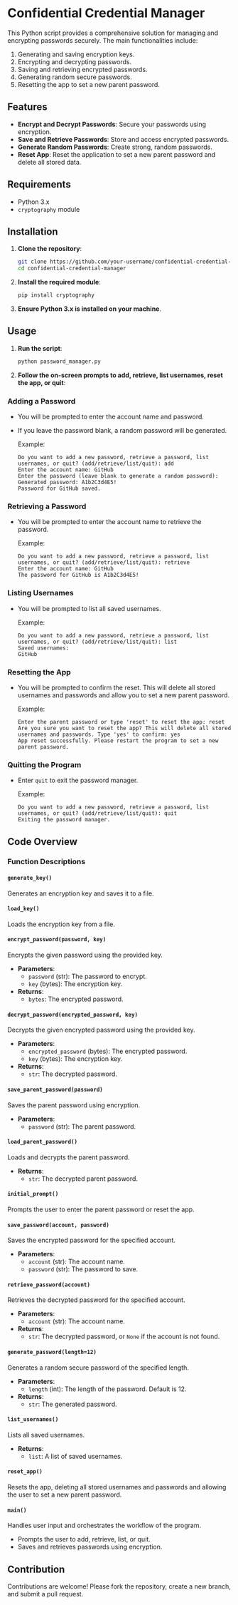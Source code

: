 # Confidential Credential Manager

This Python script provides a comprehensive solution for managing and encrypting passwords securely. The main functionalities include:

1. Generating and saving encryption keys.
2. Encrypting and decrypting passwords.
3. Saving and retrieving encrypted passwords.
4. Generating random secure passwords.
5. Resetting the app to set a new parent password.

## Features

- **Encrypt and Decrypt Passwords**: Secure your passwords using encryption.
- **Save and Retrieve Passwords**: Store and access encrypted passwords.
- **Generate Random Passwords**: Create strong, random passwords.
- **Reset App**: Reset the application to set a new parent password and delete all stored data.

## Requirements

- Python 3.x
- `cryptography` module

## Installation

1. **Clone the repository**:

    ```bash
    git clone https://github.com/your-username/confidential-credential-manager.git
    cd confidential-credential-manager
    ```

2. **Install the required module**:

    ```bash
    pip install cryptography
    ```

3. **Ensure Python 3.x is installed on your machine**.

## Usage

1. **Run the script**:

    ```bash
    python password_manager.py
    ```

2. **Follow the on-screen prompts to add, retrieve, list usernames, reset the app, or quit**:

### Adding a Password

- You will be prompted to enter the account name and password.
- If you leave the password blank, a random password will be generated.

    Example:

    ```
    Do you want to add a new password, retrieve a password, list usernames, or quit? (add/retrieve/list/quit): add
    Enter the account name: GitHub
    Enter the password (leave blank to generate a random password):
    Generated password: A1b2C3d4E5!
    Password for GitHub saved.
    ```

### Retrieving a Password

- You will be prompted to enter the account name to retrieve the password.

    Example:

    ```
    Do you want to add a new password, retrieve a password, list usernames, or quit? (add/retrieve/list/quit): retrieve
    Enter the account name: GitHub
    The password for GitHub is A1b2C3d4E5!
    ```

### Listing Usernames

- You will be prompted to list all saved usernames.

    Example:

    ```
    Do you want to add a new password, retrieve a password, list usernames, or quit? (add/retrieve/list/quit): list
    Saved usernames:
    GitHub
    ```

### Resetting the App

- You will be prompted to confirm the reset. This will delete all stored usernames and passwords and allow you to set a new parent password.

    Example:

    ```
    Enter the parent password or type 'reset' to reset the app: reset
    Are you sure you want to reset the app? This will delete all stored usernames and passwords. Type 'yes' to confirm: yes
    App reset successfully. Please restart the program to set a new parent password.
    ```

### Quitting the Program

- Enter `quit` to exit the password manager.

    Example:

    ```
    Do you want to add a new password, retrieve a password, list usernames, or quit? (add/retrieve/list/quit): quit
    Exiting the password manager.
    ```

## Code Overview

### Function Descriptions

#### `generate_key()`

Generates an encryption key and saves it to a file.

#### `load_key()`

Loads the encryption key from a file.

#### `encrypt_password(password, key)`

Encrypts the given password using the provided key.

- **Parameters**:
  - `password` (str): The password to encrypt.
  - `key` (bytes): The encryption key.
- **Returns**:
  - `bytes`: The encrypted password.

#### `decrypt_password(encrypted_password, key)`

Decrypts the given encrypted password using the provided key.

- **Parameters**:
  - `encrypted_password` (bytes): The encrypted password.
  - `key` (bytes): The encryption key.
- **Returns**:
  - `str`: The decrypted password.

#### `save_parent_password(password)`

Saves the parent password using encryption.

- **Parameters**:
  - `password` (str): The parent password.

#### `load_parent_password()`

Loads and decrypts the parent password.

- **Returns**:
  - `str`: The decrypted parent password.

#### `initial_prompt()`

Prompts the user to enter the parent password or reset the app.

#### `save_password(account, password)`

Saves the encrypted password for the specified account.

- **Parameters**:
  - `account` (str): The account name.
  - `password` (str): The password to save.

#### `retrieve_password(account)`

Retrieves the decrypted password for the specified account.

- **Parameters**:
  - `account` (str): The account name.
- **Returns**:
  - `str`: The decrypted password, or `None` if the account is not found.

#### `generate_password(length=12)`

Generates a random secure password of the specified length.

- **Parameters**:
  - `length` (int): The length of the password. Default is 12.
- **Returns**:
  - `str`: The generated password.

#### `list_usernames()`

Lists all saved usernames.

- **Returns**:
  - `list`: A list of saved usernames.

#### `reset_app()`

Resets the app, deleting all stored usernames and passwords and allowing the user to set a new parent password.

#### `main()`

Handles user input and orchestrates the workflow of the program.

- Prompts the user to add, retrieve, list, or quit.
- Saves and retrieves passwords using encryption.

## Contribution

Contributions are welcome! Please fork the repository, create a new branch, and submit a pull request.

